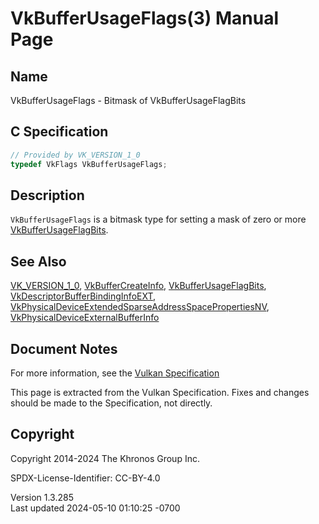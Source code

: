 # VkBufferUsageFlags(3) Manual Page

## Name

VkBufferUsageFlags - Bitmask of VkBufferUsageFlagBits



## <a href="#_c_specification" class="anchor"></a>C Specification

``` c
// Provided by VK_VERSION_1_0
typedef VkFlags VkBufferUsageFlags;
```

## <a href="#_description" class="anchor"></a>Description

`VkBufferUsageFlags` is a bitmask type for setting a mask of zero or
more [VkBufferUsageFlagBits](https://registry.khronos.org/vulkan/specs/1.3-extensions/man/html/VkBufferUsageFlagBits.html).

## <a href="#_see_also" class="anchor"></a>See Also

[VK_VERSION_1_0](https://registry.khronos.org/vulkan/specs/1.3-extensions/man/html/VK_VERSION_1_0.html),
[VkBufferCreateInfo](https://registry.khronos.org/vulkan/specs/1.3-extensions/man/html/VkBufferCreateInfo.html),
[VkBufferUsageFlagBits](https://registry.khronos.org/vulkan/specs/1.3-extensions/man/html/VkBufferUsageFlagBits.html),
[VkDescriptorBufferBindingInfoEXT](https://registry.khronos.org/vulkan/specs/1.3-extensions/man/html/VkDescriptorBufferBindingInfoEXT.html),
[VkPhysicalDeviceExtendedSparseAddressSpacePropertiesNV](https://registry.khronos.org/vulkan/specs/1.3-extensions/man/html/VkPhysicalDeviceExtendedSparseAddressSpacePropertiesNV.html),
[VkPhysicalDeviceExternalBufferInfo](https://registry.khronos.org/vulkan/specs/1.3-extensions/man/html/VkPhysicalDeviceExternalBufferInfo.html)

## <a href="#_document_notes" class="anchor"></a>Document Notes

For more information, see the <a
href="https://registry.khronos.org/vulkan/specs/1.3-extensions/html/vkspec.html#VkBufferUsageFlags"
target="_blank" rel="noopener">Vulkan Specification</a>

This page is extracted from the Vulkan Specification. Fixes and changes
should be made to the Specification, not directly.

## <a href="#_copyright" class="anchor"></a>Copyright

Copyright 2014-2024 The Khronos Group Inc.

SPDX-License-Identifier: CC-BY-4.0

Version 1.3.285  
Last updated 2024-05-10 01:10:25 -0700
